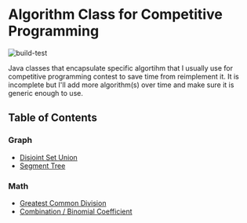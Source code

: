 # Algorithm Class for Competitive Programming

![build-test](https://github.com/kelvinc1024/algorithm/actions/workflows/build-test.yaml/badge.svg)

Java classes that encapsulate specific algortihm that I usually use for competitive programming contest to save time from reimplement it.
It is incomplete but I'll add more algorithm(s) over time and make sure it is generic enough to use.

## Table of Contents
### Graph
- [Disjoint Set Union](src/main/java/graph/DSU.java)
- [Segment Tree](src/main/java/graph/SegmentTree.java)

### Math
- [Greatest Common Division](src/main/java/math/GCD.java)
- [Combination / Binomial Coefficient](src/main/java/math/NCR.java)
